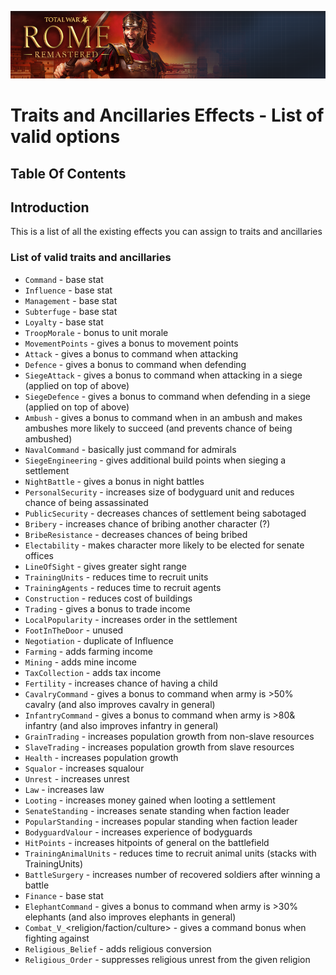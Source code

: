 ![Workshop_header_template](/Workshop_header_template.png)
# Traits and Ancillaries Effects - List of valid options

## Table Of Contents


## Introduction

This is a list of all the existing effects you can assign to traits and ancillaries

### List of valid traits and ancillaries

 * `Command` - base stat
 * `Influence` - base stat
 * `Management` - base stat
 * `Subterfuge` - base stat
 * `Loyalty` - base stat
 * `TroopMorale` - bonus to unit morale
 * `MovementPoints` - gives a bonus to movement points
 * `Attack` - gives a bonus to command when attacking
 * `Defence` - gives a bonus to command when defending
 * `SiegeAttack` - gives a bonus to command when attacking in a siege (applied on top of above)
 * `SiegeDefence` - gives a bonus to command when defending in a siege (applied on top of above)
 * `Ambush` - gives a bonus to command when in an ambush and makes ambushes more likely to succeed (and prevents chance of being ambushed)
 * `NavalCommand` - basically just command for admirals
 * `SiegeEngineering` - gives additional build points when sieging a settlement
 * `NightBattle` - gives a bonus in night battles
 * `PersonalSecurity` - increases size of bodyguard unit and reduces chance of being assassinated
 * `PublicSecurity` - decreases chances of settlement being sabotaged
 * `Bribery` - increases chance of bribing another character (?)
 * `BribeResistance` - decreases chances of being bribed
 * `Electability` - makes character more likely to be elected for senate offices
 * `LineOfSight` - gives greater sight range
 * `TrainingUnits` - reduces time to recruit units
 * `TrainingAgents` - reduces time to recruit agents
 * `Construction` - reduces cost of buildings
 * `Trading` - gives a bonus to trade income
 * `LocalPopularity` - increases order in the settlement
 * `FootInTheDoor` - unused
 * `Negotiation` - duplicate of Influence
 * `Farming` - adds farming income
 * `Mining` - adds mine income
 * `TaxCollection` - adds tax income
 * `Fertility` - increases chance of having a child
 * `CavalryCommand` - gives a bonus to command when army is >50% cavalry (and also improves cavalry in general)
 * `InfantryCommand` - gives a bonus to command when army is >80& infantry (and also improves infantry in general)
 * `GrainTrading` - increases population growth from non-slave resources
 * `SlaveTrading` - increases population growth from slave resources
 * `Health` - increases population growth
 * `Squalor` - increases squalour
 * `Unrest` - increases unrest
 * `Law` - increases law
 * `Looting` - increases money gained when looting a settlement
 * `SenateStanding` - increases senate standing when faction leader
 * `PopularStanding` - increases popular standing when faction leader
 * `BodyguardValour` - increases experience of bodyguards
 * `HitPoints` - increases hitpoints of general on the battlefield
 * `TrainingAnimalUnits` - reduces time to recruit animal units (stacks with TrainingUnits)
 * `BattleSurgery` - increases number of recovered soldiers after winning a battle
 * `Finance` - base stat
 * `ElephantCommand` - gives a bonus to command when army is >30% elephants (and also improves elephants in general)
 * `Combat_V_`<religion/faction/culture> - gives a command bonus when fighting against
 * `Religious_Belief` <religion> - adds religious conversion
 * `Religious_Order` <religion> - suppresses religious unrest from the given religion

